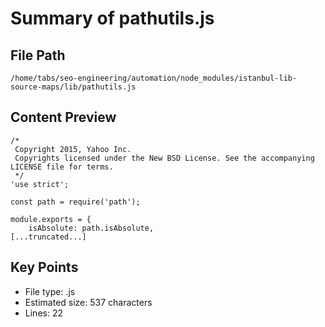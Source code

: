 # Summary of pathutils.js
  
## File Path
`/home/tabs/seo-engineering/automation/node_modules/istanbul-lib-source-maps/lib/pathutils.js`

## Content Preview
```
/*
 Copyright 2015, Yahoo Inc.
 Copyrights licensed under the New BSD License. See the accompanying LICENSE file for terms.
 */
'use strict';

const path = require('path');

module.exports = {
    isAbsolute: path.isAbsolute,
[...truncated...]
```

## Key Points
- File type: .js
- Estimated size: 537 characters
- Lines: 22
